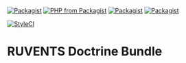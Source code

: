 [![Packagist](https://img.shields.io/packagist/l/ruvents/doctrine-bundle.svg)](LICENSE)
[![PHP from Packagist](https://img.shields.io/packagist/php-v/ruvents/doctrine-bundle.svg)](https://packagist.org/packages/ruvents/doctrine-bundle)
[![Packagist](https://img.shields.io/packagist/v/ruvents/doctrine-bundle.svg)](https://packagist.org/packages/ruvents/doctrine-bundle)
[![Packagist](https://img.shields.io/packagist/dt/ruvents/doctrine-bundle.svg)](https://packagist.org/packages/ruvents/doctrine-bundle)

[![StyleCI](https://styleci.io/repos/80287657/shield?branch=master)](https://styleci.io/repos/80287657)

# RUVENTS Doctrine Bundle
